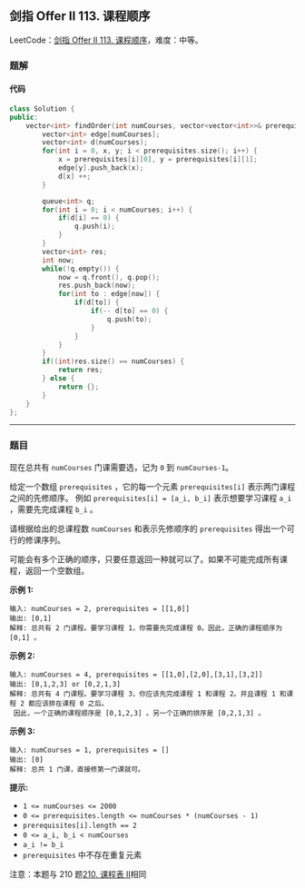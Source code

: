 ## 剑指 Offer II 113. 课程顺序

LeetCode：[剑指 Offer II 113. 课程顺序](https://leetcode.cn/problems/QA2IGt/)，难度：中等。

### 题解

#### 代码

```c++
class Solution {
public:
    vector<int> findOrder(int numCourses, vector<vector<int>>& prerequisites) {
        vector<int> edge[numCourses];
        vector<int> d(numCourses);
        for(int i = 0, x, y; i < prerequisites.size(); i++) {
            x = prerequisites[i][0], y = prerequisites[i][1];
            edge[y].push_back(x);
            d[x] ++;
        }

        queue<int> q;
        for(int i = 0; i < numCourses; i++) {
            if(d[i] == 0) {
                q.push(i);
            }
        }
        vector<int> res;
        int now;
        while(!q.empty()) {
            now = q.front(), q.pop();
            res.push_back(now);
            for(int to : edge[now]) {
                if(d[to]) {
                    if(-- d[to] == 0) {
                        q.push(to);
                    }
                }
            }
        }
        if((int)res.size() == numCourses) {
            return res;
        } else {
            return {};
        }
    }
};
```



---



### 题目

现在总共有 `numCourses` 门课需要选，记为 `0` 到 `numCourses-1`。

给定一个数组 `prerequisites` ，它的每一个元素 `prerequisites[i]` 表示两门课程之间的先修顺序。 例如 `prerequisites[i] = [a_i, b_i]` 表示想要学习课程 `a_i` ，需要先完成课程 `b_i` 。

请根据给出的总课程数  `numCourses` 和表示先修顺序的 `prerequisites` 得出一个可行的修课序列。

可能会有多个正确的顺序，只要任意返回一种就可以了。如果不可能完成所有课程，返回一个空数组。

 

**示例 1:**

```
输入: numCourses = 2, prerequisites = [[1,0]] 
输出: [0,1]
解释: 总共有 2 门课程。要学习课程 1，你需要先完成课程 0。因此，正确的课程顺序为 [0,1] 。
```

**示例 2:**

```
输入: numCourses = 4, prerequisites = [[1,0],[2,0],[3,1],[3,2]]
输出: [0,1,2,3] or [0,2,1,3]
解释: 总共有 4 门课程。要学习课程 3，你应该先完成课程 1 和课程 2。并且课程 1 和课程 2 都应该排在课程 0 之后。
 因此，一个正确的课程顺序是 [0,1,2,3] 。另一个正确的排序是 [0,2,1,3] 。
```

**示例 3:**

```
输入: numCourses = 1, prerequisites = [] 
输出: [0]
解释: 总共 1 门课，直接修第一门课就可。
```

 

**提示:**

- `1 <= numCourses <= 2000`
- `0 <= prerequisites.length <= numCourses * (numCourses - 1)`
- `prerequisites[i].length == 2`
- `0 <= a_i, b_i < numCourses`
- `a_i != b_i`
- `prerequisites` 中不存在重复元素

 

注意：本题与 210 题[210. 课程表 II](https://leetcode-cn.com/problems/course-schedule-ii/)相同


